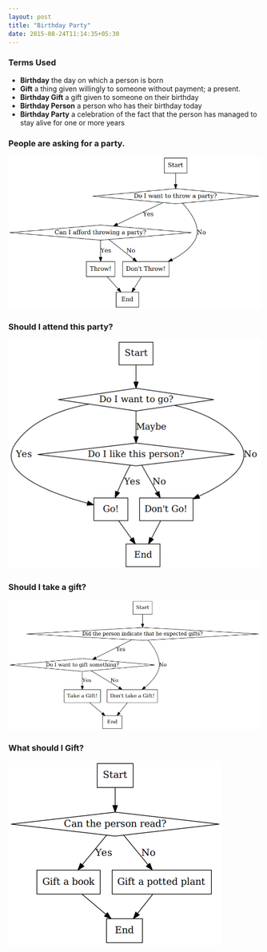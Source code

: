 ```yaml
---
layout: post
title: "Birthday Party"
date: 2015-08-24T11:14:35+05:30
---
```

### Terms Used

* **Birthday** the day on which a person is born
* **Gift** a thing given willingly to someone without payment; a present.
* **Birthday Gift** a gift given to someone on their birthday
* **Birthday Person** a person who has their birthday today
* **Birthday Party** a celebration of the fact that the person has managed to stay alive for one or more years

### People are asking for a party.

![People are asking for a party?](/charts/birthday_throw_party.png)

### Should I attend this party?

![Should I attend this party?](/charts/birthday_decision.png)

### Should I take a gift?

![Should I take a gift?](/charts/birthday_gift.png)

### What should I Gift?

![What should I gift?](/charts/birthday_gift_selection.png)
